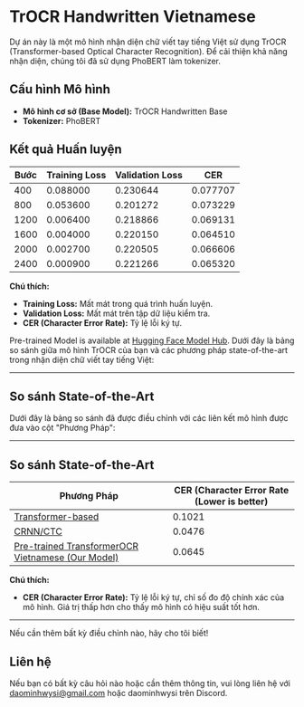 # TrOCR Handwritten Vietnamese

Dự án này là một mô hình nhận diện chữ viết tay tiếng Việt sử dụng TrOCR (Transformer-based Optical Character Recognition). Để cải thiện khả năng nhận diện, chúng tôi đã sử dụng PhoBERT làm tokenizer.

## Cấu hình Mô hình

- **Mô hình cơ sở (Base Model):** TrOCR Handwritten Base
- **Tokenizer:** PhoBERT

## Kết quả Huấn luyện

| Bước | Training Loss | Validation Loss | CER    |
|------|---------------|-----------------|--------|
| 400  | 0.088000      | 0.230644        | 0.077707 |
| 800  | 0.053600      | 0.201272        | 0.073229 |
| 1200 | 0.006400      | 0.218866        | 0.069131 |
| 1600 | 0.004000      | 0.220150        | 0.064510 |
| 2000 | 0.002700      | 0.220505        | 0.066606 |
| 2400 | 0.000900      | 0.221266        | 0.065320 |

**Chú thích:**
- **Training Loss:** Mất mát trong quá trình huấn luyện.
- **Validation Loss:** Mất mát trên tập dữ liệu kiểm tra.
- **CER (Character Error Rate):** Tỷ lệ lỗi ký tự.

Pre-trained Model is available at [Hugging Face Model Hub](https://huggingface.co/Daominhwysi/trocr-base-vietnamese-handwritten/tree/main).
Dưới đây là bảng so sánh giữa mô hình TrOCR của bạn và các phương pháp state-of-the-art trong nhận diện chữ viết tay tiếng Việt:

---

## So sánh State-of-the-Art

Dưới đây là bảng so sánh đã được điều chỉnh với các liên kết mô hình được đưa vào cột "Phương Pháp":

---

## So sánh State-of-the-Art

| Phương Pháp                                                                                                  | CER (Character Error Rate (Lower is better) |
|--------------------------------------------------------------------------------------------------------------|-----------------------------|
| [Transformer-based](https://github.com/HungPham2002/Vietnamese-handwritten-text-recognition-using-TransformerOCR) | 0.1021                      |
| [CRNN/CTC](https://github.com/TomHuynhSG/Vietnamese-Handwriting-Recognition-OCR)         | 0.0476                      |
| [Pre-trained TransformerOCR Vietnamese (Our Model)](https://huggingface.co/Daominhwysi/trocr-base-vietnamese-handwritten/tree/main) | 0.0645                  |

**Chú thích:**
- **CER (Character Error Rate):** Tỷ lệ lỗi ký tự, chỉ số đo độ chính xác của mô hình. Giá trị thấp hơn cho thấy mô hình có hiệu suất tốt hơn.

---

Nếu cần thêm bất kỳ điều chỉnh nào, hãy cho tôi biết!

## Liên hệ

Nếu bạn có bất kỳ câu hỏi nào hoặc cần thêm thông tin, vui lòng liên hệ với daominhwysi@gmail.com hoặc daominhwysi trên Discord.

